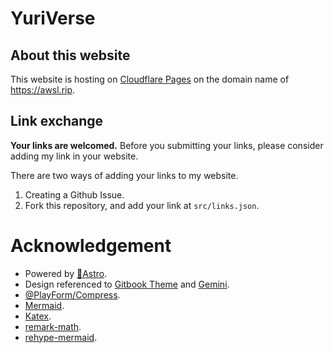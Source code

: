 # YuriVerse

## About this website

This website is hosting on [Cloudflare Pages](https://pages.cloudflare.com/) on the domain name of <https://awsl.rip>.

## Link exchange

**Your links are welcomed.** Before you submitting your links, please consider adding my link in your website.

There are two ways of adding your links to my website.

1. Creating a Github Issue.
2. Fork this repository, and add your link at `src/links.json`.

# Acknowledgement
- Powered by [🚀Astro](https://astro.build/).
- Design referenced to [Gitbook Theme](https://gitbook.com) and [Gemini](https://gemini.google.com/).
- [@PlayForm/Compress](https://github.com/PlayForm/Compress).
- [Mermaid](https://mermaid.js.org/).
- [Katex](https://katex.org/).
- [remark-math](https://github.com/remarkjs/remark-math).
- [rehype-mermaid](https://github.com/remcohaszing/rehype-mermaid).
